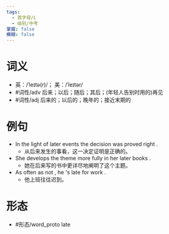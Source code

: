 ```yaml
---
tags:
  - 首字母/L
  - 级别/中考
掌握: false
模糊: false
---
```

# 词义
- 英：/ˈleɪtə(r)/； 美：/ˈleɪtər/
- #词性/adv  后来；以后；随后；其后；(年轻人告别时用的)再见
- #词性/adj  后来的；以后的；晚年的；接近末期的
# 例句
- In the light of later events the decision was proved right .
	- 从后来发生的事看，这一决定证明是正确的。
- She develops the theme more fully in her later books .
	- 她在后来写的书中更详尽地阐明了这个主题。
- As often as not , he 's late for work .
	- 他上班往往迟到。
# 形态
- #形态/word_proto late
